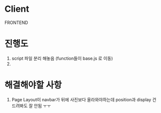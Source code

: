 # Client
FRONTEND

# 진행도 
1. script 파일 분리 해놓음 (function들이 base.js 로 이동)
2. 

# 해결해야할 사항
1. Page Layout이 navbar가 뒤에 사진보다 올라와야하는데 position과 display 건드려봐도 잘 안됨 ㅜㅜ
